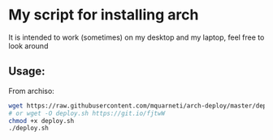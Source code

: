 # My script for installing arch

It is intended to work (sometimes) on my desktop and my laptop, feel free to look around

## Usage:

From archiso:

```sh
wget https://raw.githubusercontent.com/mquarneti/arch-deploy/master/deploy.sh
# or wget -O deploy.sh https://git.io/fjtwW
chmod +x deploy.sh
./deploy.sh
```
